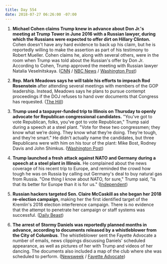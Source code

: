 ```yaml
---
title: Day 554
date: 2018-07-27 06:26:00 -07:00
---
```


1. **Michael Cohen claims Trump knew in advance about Don Jr.'s meeting at Trump Tower in June 2016 with a Russian lawyer, during which the Russians were expected to offer dirt on Hillary Clinton.** Cohen doesn't have any hard evidence to back up his claim, but he is reportedly willing to make the assertion as part of his testimony to Robert Mueller. Cohen claims he, along with several others, were in the room when Trump was told about the Russian's offer by Don Jr. According to Cohen, Trump approved the meeting with Russian lawyer Natalia Veselnitskaya. ([CNN](https://www.cnn.com/2018/07/26/politics/michael-cohen-donald-trump-june-2016-meeting-knowledge/index.html) / [NBC News](https://www.nbcnews.com/politics/politics-news/cohen-claims-trump-knew-2016-russia-meeting-source-says-n895141) / [Washington Post](https://www.washingtonpost.com/news/politics/wp/2018/07/27/the-trump-tower-meeting-increasing-looks-as-bad-for-trump-as-it-at-first-seemed/?utm_term=.2ce88189a735))

2. **Rep. Mark Meadows says he will table his efforts to impeach Rod Rosenstein** after attending several meetings with members of the GOP leadership. Instead, Meadows says he plans to pursue contempt proceedings if the DOJ refuses to hand over documents that Congress has requested. ([The Hill](http://thehill.com/policy/national-security/399010-meadows-swaps-rosenstein-impeachment-efforts-for-contempt-after))

3. **Trump used a taxpayer-funded trip to Illinois on Thursday to openly advocate for Republican congressional candidates.** "You’ve got to vote Republican, folks, you’ve got to vote Republican," Trump said during a speech at a steel plant. "Vote for these two congressmen; they know what we’re doing. They know what they’re doing. They’re tough, and they’re smart." He didn't actually name the candidates, but three Republicans were with him on his tour of the plant: Mike Bost, Rodney Davis and John Shimkus. ([Washington Post](https://www.washingtonpost.com/politics/trump-uses-taxpayer-funded-trip-to-campaign-for-gop-candidates/2018/07/26/5a1a2d3a-9121-11e8-9b0d-749fb254bc3d_story.html?utm_term=.933b9dd4ee4d))

4. **Trump launched a fresh attack against NATO and Germany during a speech at a steel plant in Illinois.** He complained about the news coverage of his recent trip to Europe, and reminded the crowd how tough he was on Russia by calling out Germany's deal to buy natural gas from Russia. "One thing I know about NATO, for sure," Trump said, "is that its better for Europe than it is for us." ([Independent](https://www.independent.co.uk/news/world/americas/trump-nato-germany-uk-steel-workers-speech-russia-europe-a8466081.html))

5. **Russian hackers targeted Sen. Claire McCaskill as she began her 2018 re-election campaign**, making her the first identified target of the Kremlin's 2018 election interference campaign. There is no evidence that the attempt to penetrate her campaign or staff systems was successful. ([Daily Beast](https://www.thedailybeast.com/russian-hackers-new-target-a-vulnerable-democratic-senator))

6. **The arrest of Stormy Daniels was reportedly planned months in advance, according to documents released by a whistleblower from the City of Columbus**. The whistleblower sent the Fayette Advocate a number of emails, news clippings discussing Daniels' scheduled appearance, as well as pictures of her with Trump and videos of her dancing. The documents also included a map of the club where she was scheduled to perform. ([Newsweek](https://www.newsweek.com/stormy-daniels-ohio-arrest-was-planned-whistleblower-claims-1043604) / [Fayette Advocate](http://thefayetteadvocate.com/2018/07/25/whistleblower-provides-emails-that-show-stormy-daniels-arrest-was-pre-planned/))